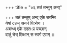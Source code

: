 +++
title = "०६ ततं तन्तुम् अन्व्"

+++
ततं तन्तुम् अन्व् एके चरन्ति  
येषां दत्तम् अयनं पित्र्येण ।  
अबन्ध्व् एके ददतः प्र यच्छान्  
दातुं चेच् छिक्षान् स स्वर्ग एषाम् ॥